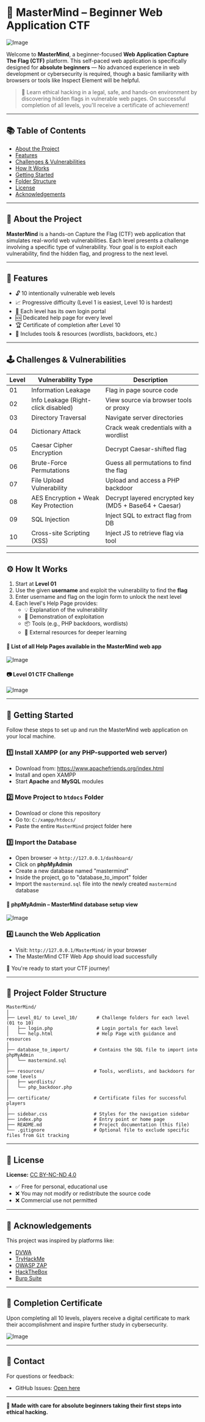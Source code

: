# 🧠 MasterMind – Beginner Web Application CTF

![Image](https://github.com/user-attachments/assets/de043162-6f60-46f8-bbe7-49805d8d25ed)

Welcome to **MasterMind**, a beginner-focused **Web Application Capture The Flag (CTF)** platform. This self-paced web application is specifically designed for **absolute beginners** — No advanced experience in web development or cybersecurity is required, though a basic familiarity with browsers or tools like Inspect Element will be helpful.

> 🎯 Learn ethical hacking in a legal, safe, and hands-on environment by discovering hidden flags in vulnerable web pages. On successful completion of all levels, you'll receive a certificate of achievement!

---

## 📚 Table of Contents

- [About the Project](#about-the-project)
- [Features](#features)
- [Challenges & Vulnerabilities](#challenges--vulnerabilities)
- [How It Works](#how-it-works)
- [Getting Started](#getting-started)
- [Folder Structure](#folder-structure)
- [License](#license)
- [Acknowledgements](#acknowledgements)

---

## 📖 About the Project

**MasterMind** is a hands-on Capture the Flag (CTF) web application that simulates real-world web vulnerabilities. Each level presents a challenge involving a specific type of vulnerability. Your goal is to exploit each vulnerability, find the hidden flag, and progress to the next level.

---

## 🌟 Features

- 🔓 10 intentionally vulnerable web levels
- 📈 Progressive difficulty (Level 1 is easiest, Level 10 is hardest)
- 🧩 Each level has its own login portal
- 🆘 Dedicated help page for every level
- 🏆 Certificate of completion after Level 10
- 🧰 Includes tools & resources (wordlists, backdoors, etc.)

---

## 🕹️ Challenges & Vulnerabilities

| Level | Vulnerability Type                              | Description |
|-------|--------------------------------------------------|-------------|
| 01    | Information Leakage                              | Flag in page source code |
| 02    | Info Leakage (Right-click disabled)              | View source via browser tools or proxy |
| 03    | Directory Traversal                              | Navigate server directories |
| 04    | Dictionary Attack                                | Crack weak credentials with a wordlist |
| 05    | Caesar Cipher Encryption                         | Decrypt Caesar-shifted flag |
| 06    | Brute-Force Permutations                         | Guess all permutations to find the flag |
| 07    | File Upload Vulnerability                        | Upload and access a PHP backdoor |
| 08    | AES Encryption + Weak Key Protection             | Decrypt layered encrypted key (MD5 + Base64 + Caesar) |
| 09    | SQL Injection                                    | Inject SQL to extract flag from DB |
| 10    | Cross-site Scripting (XSS)                       | Inject JS to retrieve flag via tool |

---

## ⚙️ How It Works

1. Start at **Level 01**
2. Use the given **username** and exploit the vulnerability to find the **flag**
3. Enter username and flag on the login form to unlock the next level
4. Each level's Help Page provides:
   - 💡 Explanation of the vulnerability
   - 🧪 Demonstration of exploitation
   - 📦 Tools (e.g., PHP backdoors, wordlists)
   - 🔗 External resources for deeper learning

#### 📘 List of all Help Pages available in the MasterMind web app
![Image](https://github.com/user-attachments/assets/e4d50aed-8117-4e0f-bdb4-9065343aa965)

#### 📷 Level 01 CTF Challenge
![Image](https://github.com/user-attachments/assets/af9fe152-709d-484c-8d9d-64cf9fc32f71)

---

## 🚀 Getting Started

Follow these steps to set up and run the MasterMind web application on your local machine.

### 1️⃣ Install XAMPP (or any PHP-supported web server)

- Download from: https://www.apachefriends.org/index.html
- Install and open XAMPP
- Start **Apache** and **MySQL** modules

### 2️⃣ Move Project to `htdocs` Folder

- Download or clone this repository
- Go to: `C:/xampp/htdocs/`
- Paste the entire `MasterMind` project folder here

### 3️⃣ Import the Database

- Open browser → `http://127.0.0.1/dashboard/`
- Click on **phpMyAdmin**
- Create a new database named "mastermind"
- Inside the project, go to "database_to_import" folder
- Import the `mastermind.sql` file into the newly created `mastermind` database

#### 🔐 phpMyAdmin – MasterMind database setup view
![Image](https://github.com/user-attachments/assets/ecad9937-9113-4a93-8c66-8f85131cd827)

### 4️⃣ Launch the Web Application

- Visit: `http://127.0.0.1/MasterMind/` in your browser
- The MasterMind CTF Web App should load successfully

🎉 You're ready to start your CTF journey!

---

## 📂 Project Folder Structure

```
MasterMind/
│
├── Level_01/ to Level_10/       # Challenge folders for each level (01 to 10)
│   ├── login.php                # Login portals for each level
│   └── help.html                # Help Page with guidance and resources
│
├── database_to_import/         # Contains the SQL file to import into phpMyAdmin
│   └── mastermind.sql
│
├── resources/                  # Tools, wordlists, and backdoors for some levels
│   ├── wordlists/
│   └── php_backdoor.php
│
├── certificate/                # Certificate files for successful players
│
├── sidebar.css                 # Styles for the navigation sidebar
├── index.php                   # Entry point or home page
├── README.md                   # Project documentation (this file)
└── .gitignore                  # Optional file to exclude specific files from Git tracking
```

---

## 📑 License

**License:** [CC BY-NC-ND 4.0](https://creativecommons.org/licenses/by-nc-nd/4.0/)

- ✅ Free for personal, educational use
- ❌ You may not modify or redistribute the source code
- ❌ Commercial use not permitted

---

## 🙌 Acknowledgements

This project was inspired by platforms like:

- [DVWA](https://dvwa.co.uk/)
- [TryHackMe](https://tryhackme.com/)
- [OWASP ZAP](https://owasp.org/www-project-zap/)
- [HackTheBox](https://www.hackthebox.com/)
- [Burp Suite](https://portswigger.net/burp)

---

## 🏁 Completion Certificate

Upon completing all 10 levels, players receive a digital certificate to mark their accomplishment and inspire further study in cybersecurity.

![Image](https://github.com/user-attachments/assets/92931a67-ecd6-4b32-9dc9-4fde07d11c57)

---

## 📮 Contact

For questions or feedback:

- GitHub Issues: [Open here](https://github.com/Ravindu-Denuwan-Godage/mastermind/issues)

---

🧠 **Made with care for absolute beginners taking their first steps into ethical hacking.**



